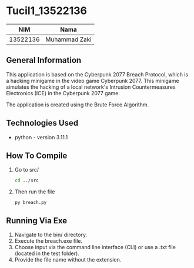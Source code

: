 # Tucil1_13522136

| NIM | Nama |
| :---: | :---: |
| 13522136 | Muhammad Zaki |


## General Information
This application is based on the Cyberpunk 2077 Breach Protocol, which is a hacking minigame in the video game Cyberpunk 2077. This minigame simulates the hacking of a local network's Intrusion Countermeasures Electronics (ICE) in the Cyberpunk 2077 game.

The application is created using the Brute Force Algorithm.

## Technologies Used
- python - version 3.11.1


## How To Compile
1. Go to src/

    ```bash
    cd ../src
    ```

2. Then run the file
    ```
    py breach.py
    ```

## Running Via Exe
1. Navigate to the bin/ directory.
2. Execute the breach.exe file.
3. Choose input via the command line interface (CLI) or use a .txt file (located in the test folder).
4. Provide the file name without the extension.
